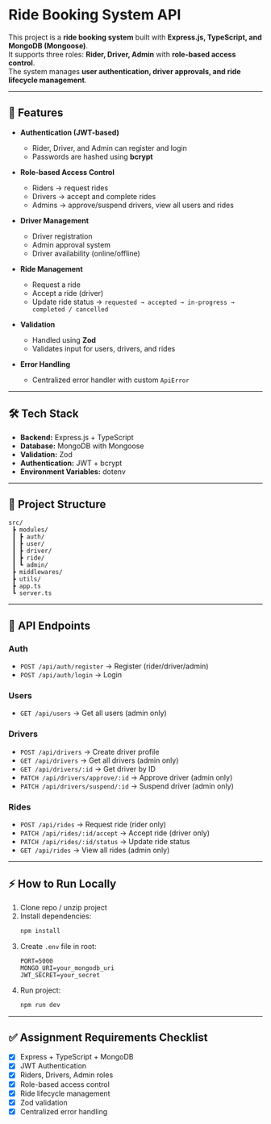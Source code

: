 
# Ride Booking System API

This project is a **ride booking system** built with **Express.js, TypeScript, and MongoDB (Mongoose)**.  
It supports three roles: **Rider, Driver, Admin** with **role-based access control**.  
The system manages **user authentication, driver approvals, and ride lifecycle management**.

---

## 🚀 Features

- **Authentication (JWT-based)**
  - Rider, Driver, and Admin can register and login
  - Passwords are hashed using **bcrypt**

- **Role-based Access Control**
  - Riders → request rides
  - Drivers → accept and complete rides
  - Admins → approve/suspend drivers, view all users and rides

- **Driver Management**
  - Driver registration
  - Admin approval system
  - Driver availability (online/offline)

- **Ride Management**
  - Request a ride
  - Accept a ride (driver)
  - Update ride status → `requested → accepted → in-progress → completed / cancelled`

- **Validation**
  - Handled using **Zod**
  - Validates input for users, drivers, and rides

- **Error Handling**
  - Centralized error handler with custom `ApiError`

---

## 🛠️ Tech Stack

- **Backend:** Express.js + TypeScript  
- **Database:** MongoDB with Mongoose  
- **Validation:** Zod  
- **Authentication:** JWT + bcrypt  
- **Environment Variables:** dotenv  

---

## 📂 Project Structure
```
src/
 ┣ modules/
 ┃ ┣ auth/
 ┃ ┣ user/
 ┃ ┣ driver/
 ┃ ┣ ride/
 ┃ ┗ admin/
 ┣ middlewares/
 ┣ utils/
 ┣ app.ts
 ┗ server.ts
```

---

## 🔑 API Endpoints

### Auth
- `POST /api/auth/register` → Register (rider/driver/admin)
- `POST /api/auth/login` → Login

### Users
- `GET /api/users` → Get all users (admin only)

### Drivers
- `POST /api/drivers` → Create driver profile
- `GET /api/drivers` → Get all drivers (admin only)
- `GET /api/drivers/:id` → Get driver by ID
- `PATCH /api/drivers/approve/:id` → Approve driver (admin only)
- `PATCH /api/drivers/suspend/:id` → Suspend driver (admin only)

### Rides
- `POST /api/rides` → Request ride (rider only)
- `PATCH /api/rides/:id/accept` → Accept ride (driver only)
- `PATCH /api/rides/:id/status` → Update ride status
- `GET /api/rides` → View all rides (admin only)

---

## ⚡ How to Run Locally

1. Clone repo / unzip project  
2. Install dependencies:
   ```bash
   npm install
   ```
3. Create `.env` file in root:
   ```env
   PORT=5000
   MONGO_URI=your_mongodb_uri
   JWT_SECRET=your_secret
   ```
4. Run project:
   ```bash
   npm run dev
   ```

---

## ✅ Assignment Requirements Checklist
- [x] Express + TypeScript + MongoDB  
- [x] JWT Authentication  
- [x] Riders, Drivers, Admin roles  
- [x] Role-based access control  
- [x] Ride lifecycle management  
- [x] Zod validation  
- [x] Centralized error handling  
